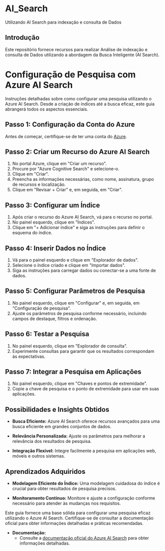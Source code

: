 # AI_Search
Utilizando AI Search para indexação e consulta de Dados

## Introdução

Este repositório fornece recursos para realizar Análise de indexação e consulta de Dados  utilizando a abordagem da Busca Inteligente (AI Search).

# Configuração de Pesquisa com Azure AI Search

Instruções detalhadas sobre como configurar uma pesquisa utilizando o Azure AI Search. 
Desde a criação de índices até a busca eficaz, este guia abrangerá todos os aspectos essenciais.

## Passo 1: Configuração da Conta do Azure

Antes de começar, certifique-se de ter uma conta do [Azure](https://azure.microsoft.com/).

## Passo 2: Criar um Recurso do Azure AI Search

1. No portal Azure, clique em "Criar um recurso".
2. Procure por "Azure Cognitive Search" e selecione-o.
3. Clique em "Criar".
4. Preencha as informações necessárias, como nome, assinatura, grupo de recursos e localização.
5. Clique em "Revisar + Criar" e, em seguida, em "Criar".

## Passo 3: Configurar um Índice

1. Após criar o recurso do Azure AI Search, vá para o recurso no portal.
2. No painel esquerdo, clique em "Índices".
3. Clique em "+ Adicionar índice" e siga as instruções para definir o esquema do índice.

## Passo 4: Inserir Dados no Índice

1. Vá para o painel esquerdo e clique em "Explorador de dados".
2. Selecione o índice criado e clique em "Importar dados".
3. Siga as instruções para carregar dados ou conectar-se a uma fonte de dados.

## Passo 5: Configurar Parâmetros de Pesquisa

1. No painel esquerdo, clique em "Configurar" e, em seguida, em "Configuração de pesquisa".
2. Ajuste os parâmetros de pesquisa conforme necessário, incluindo campos de destaque, filtros e ordenação.

## Passo 6: Testar a Pesquisa

1. No painel esquerdo, clique em "Explorador de consulta".
2. Experimente consultas para garantir que os resultados correspondam às expectativas.

## Passo 7: Integrar a Pesquisa em Aplicações

1. No painel esquerdo, clique em "Chaves e pontos de extremidade".
2. Copie a chave de pesquisa e o ponto de extremidade para usar em suas aplicações.

## Possibilidades e Insights Obtidos

- **Busca Eficiente:** Azure AI Search oferece recursos avançados para uma busca eficiente em grandes conjuntos de dados.

- **Relevância Personalizada:** Ajuste os parâmetros para melhorar a relevância dos resultados de pesquisa.

- **Integração Flexível:** Integre facilmente a pesquisa em aplicações web, móveis e outros sistemas.

## Aprendizados Adquiridos

- **Modelagem Eficiente do Índice:** Uma modelagem cuidadosa do índice é crucial para obter resultados de pesquisa precisos.

- **Monitoramento Contínuo:** Monitore e ajuste a configuração conforme necessário para atender às mudanças nos requisitos.


Este guia fornece uma base sólida para configurar uma pesquisa eficaz utilizando o Azure AI Search. Certifique-se de consultar a documentação
oficial para obter informações detalhadas e práticas recomendadas.

- **Documentação:**
  - Consulte a [documentação oficial do Azure AI Search](https://docs.microsoft.com/en-us/azure/search/) para obter informações detalhadas.
